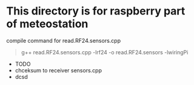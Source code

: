 # This directory is for raspberry part of meteostation


compile command for read.RF24.sensors.cpp<br>
>g++ read.RF24.sensors.cpp -lrf24 -o read.RF24.sensors -lwiringPi

- TODO
- chceksum to receiver sensors.cpp
- dcsd
